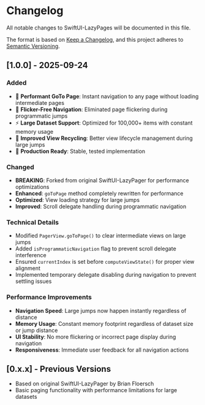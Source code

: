 # Changelog

All notable changes to SwiftUI-LazyPages will be documented in this file.

The format is based on [Keep a Changelog](https://keepachangelog.com/en/1.0.0/),
and this project adheres to [Semantic Versioning](https://semver.org/spec/v2.0.0.html).

## [1.0.0] - 2025-09-24

### Added
- 🚀 **Performant GoTo Page**: Instant navigation to any page without loading intermediate pages
- 🎯 **Flicker-Free Navigation**: Eliminated page flickering during programmatic jumps
- ⚡ **Large Dataset Support**: Optimized for 100,000+ items with constant memory usage
- 🔄 **Improved View Recycling**: Better view lifecycle management during large jumps
- 📱 **Production Ready**: Stable, tested implementation

### Changed
- **BREAKING**: Forked from original SwiftUI-LazyPager for performance optimizations
- **Enhanced**: `goToPage` method completely rewritten for performance
- **Optimized**: View loading strategy for large jumps
- **Improved**: Scroll delegate handling during programmatic navigation

### Technical Details
- Modified `PagerView.goToPage()` to clear intermediate views on large jumps
- Added `isProgrammaticNavigation` flag to prevent scroll delegate interference  
- Ensured `currentIndex` is set before `computeViewState()` for proper view alignment
- Implemented temporary delegate disabling during navigation to prevent settling issues

### Performance Improvements
- **Navigation Speed**: Large jumps now happen instantly regardless of distance
- **Memory Usage**: Constant memory footprint regardless of dataset size or jump distance
- **UI Stability**: No more flickering or incorrect page display during navigation
- **Responsiveness**: Immediate user feedback for all navigation actions

## [0.x.x] - Previous Versions
- Based on original SwiftUI-LazyPager by Brian Floersch
- Basic paging functionality with performance limitations for large datasets
